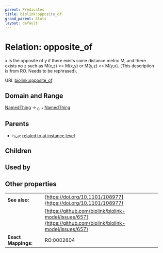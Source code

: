 ```yaml
---
parent: Predicates
title: biolink:opposite_of
grand_parent: Slots
layout: default
---
```


# Relation: opposite_of


x is the opposite of y if there exists some distance metric M, and there exists no z such as M(x,z) <= M(x,y) or M(y,z) <= M(y,x). (This description is from RO. Needs to be rephrased).

URI: [biolink:opposite_of](https://w3id.org/biolink/opposite_of)

## Domain and Range

[NamedThing](NamedThing.md) ->  <sub>0..\*</sub> [NamedThing](NamedThing.md)

## Parents

 *  is_a: [related to at instance level](related_to_at_instance_level.md)

## Children


## Used by


## Other properties

|  |  |  |
| --- | --- | --- |
| **See also:** | | [https://doi.org/10.1101/108977](https://doi.org/10.1101/108977) |
|  | | [https://github.com/biolink/biolink-model/issues/657](https://github.com/biolink/biolink-model/issues/657) |
| **Exact Mappings:** | | RO:0002604 |

